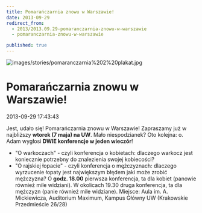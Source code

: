 ```yaml
---
title: Pomarańczarnia znowu w Warszawie!
date: 2013-09-29
redirect_from: 
  - 2013/2013.09.29-pomaranczarnia-znowu-w-warszawie
  - pomaranczarnia-znowu-w-warszawie

published: true
---
```



![images/stories/pomaranczarnia%202%20plakat.jpg](images/stories/pomaranczarnia%202%20plakat.jpg)

# Pomarańczarnia znowu w Warszawie!

<time>2013-09-29 17:43:43</time>




Jest, udało się!
Pomarańczarnia znowu w Warszawie!
Zapraszamy już w najbliższy **wtorek (7 maja) na UW**.
Mało niespodzianek? Oto kolejna: o. Adam wygłosi **DWIE konferencje w jeden wieczór**!
- "O warkoczach" - czyli konferencja o kobietach: dlaczego warkocz jest koniecznie potrzebny do znalezienia swojej kobiecości?
 - "O rajskiej łopacie" - czyli konferencja o mężczyznach: dlaczego wyrzucenie łopaty jest największym błędem jaki może zrobić mężczyzna?
O **godz. 18.00** pierwsza konferencja, ta dla kobiet (panowie również mile widziani).
 W okolicach 19.30 druga konferencja, ta dla mężczyzn (panie również mile widziane).
Miejsce: Aula im. A. Mickiewicza, Auditorium Maximum, Kampus Główny UW (Krakowskie Przedmieście 26/28)
&nbsp;
&nbsp;


<!--{{json:{"created_date":"2013-09-29 17:43:43","publish_down":"0000-00-00 00:00:00","id":"5303"}}}-->